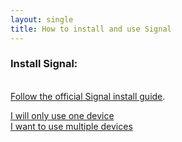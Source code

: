 ```yaml
---
layout: single
title: How to install and use Signal
---
```



<h3>Install Signal:</h3><br>
<a href="https://support.signal.org/hc/en-us/articles/360008216551-Installing-Signal">Follow the official Signal install guide</a>.<br>





<a href="guide_single_device.html" class="btn btn--info btn--x-large">I will only use one device</a><br>
<a href="guide_multiple_devices.html" class="btn btn--info btn--x-large">I want to use multiple devices</a><br>


